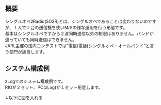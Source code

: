 ## 概要

シングルオペ2Radio(SO2R)とは、シングルオペであることは変わりないのですが、１人で２台の送信機を使いM/Sの様な運用を行う形態です。  
基本はシングルオペですから２波同時送信以外の制限はありません。バンドが違っていても同時送信はできません。  
JARL主催の国内コンテストでは”電信(電話)シングルオペ・オールバンド”と言う部門が該当します。　　

## システム構成例

zLogでのシステム構成例です。  
RIGが２セット、PC(zLog)が１セット用意します。  

↓以下に図を入れる
